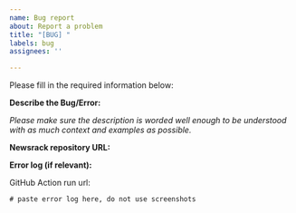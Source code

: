 ```yaml
---
name: Bug report
about: Report a problem
title: "[BUG] "
labels: bug
assignees: ''

---
```


Please fill in the required information below:

**Describe the Bug/Error:**

*Please make sure the description is worded well enough to be understood with as much context and examples as possible.*

**Newsrack repository URL:**

**Error log (if relevant):**

GitHub Action run url: 

```text
# paste error log here, do not use screenshots
```
